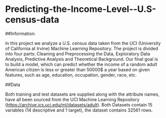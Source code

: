 # Predicting-the-Income-Level--U.S-census-data

##Information:

In this project we analyze a U.S. census data taken from the UCI (University of California at Irvine) Machine Learning Repository. 
The project is divided into four parts: Cleaning and Preprocessing the Data, Exploratory Data Analysis, Predictive Analysis and Theoretical Background.
Our final goal is to build a model, which can predict whether the income of a random adult American citizen is less or greater than 50000$ a year based on given features, 
such as age, education, occupation, gender, race, etc.



##Data

Both training and test datasets are supplied along with the attribute names, have all been sourced from the UCI Machine Learning Repository (https://archive.ics.uci.edu/ml/datasets/adult).
Both Datasets contain 15 variables (14 descriptive and 1 target), the dataset contains 32561 rows.
